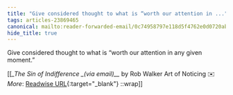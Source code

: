 ```yaml
---
title: "Give considered thought to what is “worth our attention in ..."
tags: articles-23869465
canonical: mailto:reader-forwarded-email/0c74958797e118d5f4762e0d0720ab86
hide_title: true
---
```


Give considered thought to what is “worth our attention in any given moment.”


[[<cite>_The Sin of Indifference _(via email)__</cite> by Rob Walker Art of Noticing ✉️<br>
_More_: [Readwise URL](https://readwise.io/open/466738948){:target="_blank"}
::wrap]]